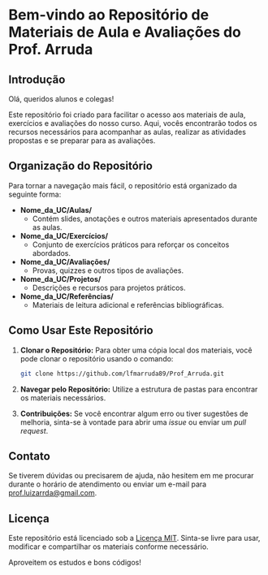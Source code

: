 # Bem-vindo ao Repositório de Materiais de Aula e Avaliações do Prof. Arruda

## Introdução

Olá, queridos alunos e colegas!

Este repositório foi criado para facilitar o acesso aos materiais de aula, exercícios e avaliações do nosso curso. Aqui, vocês encontrarão todos os recursos necessários para acompanhar as aulas, realizar as atividades propostas e se preparar para as avaliações.

## Organização do Repositório

Para tornar a navegação mais fácil, o repositório está organizado da seguinte forma:

- **Nome_da_UC/Aulas/**
  - Contém slides, anotações e outros materiais apresentados durante as aulas.
- **Nome_da_UC/Exercícios/**
  - Conjunto de exercícios práticos para reforçar os conceitos abordados.
- **Nome_da_UC/Avaliações/**
  - Provas, quizzes e outros tipos de avaliações.
- **Nome_da_UC/Projetos/**
  - Descrições e recursos para projetos práticos.
- **Nome_da_UC/Referências/**
  - Materiais de leitura adicional e referências bibliográficas.

## Como Usar Este Repositório

1. **Clonar o Repositório:** Para obter uma cópia local dos materiais, você pode clonar o repositório usando o comando:
    ```sh
    git clone https://github.com/lfmarruda89/Prof_Arruda.git
    ```

2. **Navegar pelo Repositório:** Utilize a estrutura de pastas para encontrar os materiais necessários.

3. **Contribuições:** Se você encontrar algum erro ou tiver sugestões de melhoria, sinta-se à vontade para abrir uma _issue_ ou enviar um _pull request_.

## Contato

Se tiverem dúvidas ou precisarem de ajuda, não hesitem em me procurar durante o horário de atendimento ou enviar um e-mail para [prof.luizarrda@gmail.com](mailto:prof.luizarruda@gmail.com).

## Licença

Este repositório está licenciado sob a [Licença MIT](LICENSE). Sinta-se livre para usar, modificar e compartilhar os materiais conforme necessário.

Aproveitem os estudos e bons códigos!
